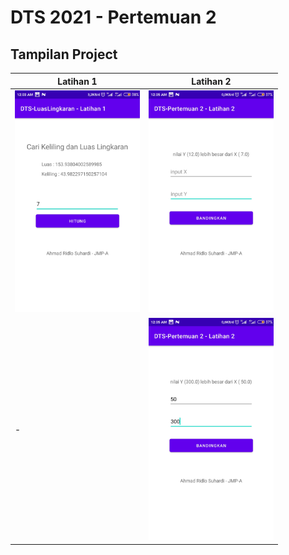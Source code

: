 # DTS 2021 - Pertemuan 2 #



## Tampilan Project ##

Latihan 1  | Latihan 2
------------- | -------------
<img src="https://github.com/RidloSuhardi-1/Pertemuan2-DTS2021/blob/master/gambar/L1%20-%20B1.jpg" width="200" />  | <img src="https://github.com/RidloSuhardi-1/Pertemuan2-DTS2021/blob/master/gambar/L2%20-%20B1.jpg" width="200" />
|-  |  <img src="https://github.com/RidloSuhardi-1/Pertemuan2-DTS2021/blob/master/gambar/L2%20-%20B2.jpg" width="200" />